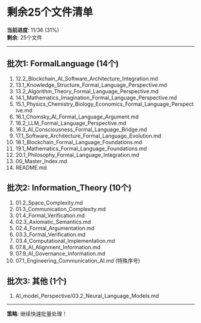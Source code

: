 # 剩余25个文件清单

**当前进度**: 11/36 (31%)  
**剩余**: 25个文件

---

## 批次1: FormalLanguage (14个)

1. 12.2_Blockchain_AI_Software_Architecture_Integration.md
2. 13.1_Knowledge_Structure_Formal_Language_Perspective.md
3. 13.2_Algorithm_Theory_Formal_Language_Perspective.md
4. 14.1_Mathematics_Imagination_Formal_Language_Perspective.md
5. 15.1_Physics_Chemistry_Biology_Economics_Formal_Language_Perspective.md
6. 16.1_Chomsky_AI_Formal_Language_Argument.md
7. 16.2_LLM_Formal_Language_Perspective.md
8. 16.3_AI_Consciousness_Formal_Language_Bridge.md
9. 17.1_Software_Architecture_Formal_Language_Evolution.md
10. 18.1_Blockchain_Formal_Language_Foundations.md
11. 19.1_Mathematics_Formal_Language_Foundations.md
12. 20.1_Philosophy_Formal_Language_Integration.md
13. 00_Master_Index.md
14. README.md

## 批次2: Information_Theory (10个)

1. 01.2_Space_Complexity.md
2. 01.3_Communication_Complexity.md
3. 01.4_Formal_Verification.md
4. 02.3_Axiomatic_Semantics.md
5. 02.4_Formal_Argumentation.md
6. 03.3_Formal_Verification.md
7. 03.4_Computational_Implementation.md
8. 07.8_AI_Alignment_Information.md
9. 07.9_AI_Governance_Information.md
10. 07.1_Engineering_Communication_AI.md (特殊序号)

## 批次3: 其他 (1个)

1. AI_model_Perspective/03.2_Neural_Language_Models.md

---

**策略**: 继续快速批量处理！

